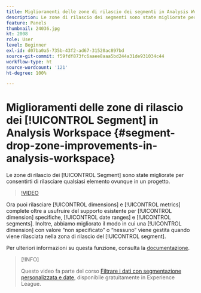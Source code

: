 ```yaml
---
title: Miglioramenti delle zone di rilascio dei segmenti in Analysis Workspace
description: Le zone di rilascio dei segmenti sono state migliorate per consentirti di rilasciare qualsiasi elemento ovunque in un progetto.
feature: Panels
thumbnail: 24036.jpg
kt: 2008
role: User
level: Beginner
exl-id: d07ba0a5-735b-43f2-ad67-31520ac897bd
source-git-commit: f59fdf873fc6aaee8aaa5bd244a31de931034c44
workflow-type: ht
source-wordcount: '121'
ht-degree: 100%

---
```


# Miglioramenti delle zone di rilascio dei [!UICONTROL Segment] in Analysis Workspace {#segment-drop-zone-improvements-in-analysis-workspace}

Le zone di rilascio dei [!UICONTROL Segment] sono state migliorate per consentirti di rilasciare qualsiasi elemento ovunque in un progetto.

>[!VIDEO](https://video.tv.adobe.com/v/24036/?quality=12)

Ora puoi rilasciare [!UICONTROL dimensions] e [!UICONTROL metrics] complete oltre a usufruire del supporto esistente per [!UICONTROL dimension] specifiche, [!UICONTROL date ranges] e [!UICONTROL segments]. Inoltre, abbiamo migliorato il modo in cui una [!UICONTROL dimension] con valore “non specificato” o “nessuno” viene gestita quando viene rilasciata nella zona di rilascio del [!UICONTROL segment].

Per ulteriori informazioni su questa funzione, consulta la [documentazione](https://experienceleague.adobe.com/docs/analytics/analyze/analysis-workspace/components/t-freeform-project-segment.html?lang=it).

>[!INFO]
>
> Questo video fa parte del corso [Filtrare i dati con segmentazione personalizzata e date](https://experienceleague.adobe.com/?recommended=Analytics-U-1-2021.1.filterdata&amp;lang=it), disponibile gratuitamente in Experience League.
